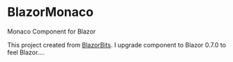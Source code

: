 # BlazorMonaco
Monaco Component for Blazor

This project created from [BlazorBits](https://github.com/BlazorBits/BlazorBits).
I upgrade component to Blazor 0.7.0 to feel Blazor....
